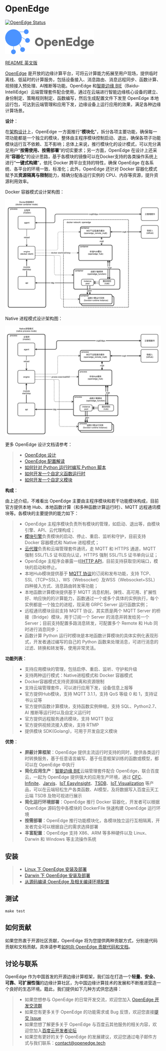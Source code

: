 # OpenEdge

[![OpenEdge Status](https://travis-ci.com/baidu/openedge.svg?branch=master)](https://travis-ci.com/baidu/openedge)

![OpenEdge-logo](./doc/images/logo/logo-with-name.png)

[README 英文版](./README.md)

[OpenEdge](https://openedge.tech) 是开放的边缘计算平台，可将云计算能力拓展至用户现场，提供临时离线、低延时的计算服务，包括设备接入、消息路由、消息远程同步、函数计算、视频接入预处理、AI推断等功能。OpenEdge 和[智能边缘 BIE](https://cloud.baidu.com/product/bie.html)（Baidu-IntelliEdge）云端管理套件配合使用，通过在云端进行智能边缘核心设备的建立、身份制定、策略规则制定、函数编写，然后生成配置文件下发至 OpenEdge 本地运行包，可达到云端管理和应用下发，边缘设备上运行应用的效果，满足各种边缘计算场景。

**设计**：

在[架构设计](./doc/zh-cn/overview/OpenEdge-design.md)上，OpenEdge 一方面推行“**模块化**"，拆分各项主要功能，确保每一项功能都是一个独立的模块，整体由主程序模块控制启动、退出，确保各项子功能模块运行互不依赖、互不影响；总体上来说，推行模块化的设计模式，可以充分满足用户“**按需使用、按需部署**”的切实要求；另一方面，OpenEdge 在设计上还采用“**容器化**"的设计思路，基于各模块的镜像可以在Docker支持的各类操作系统上进行“**一键式构建**”，依托 Docker 跨平台支持的特性，确保 OpenEdge 在各系统、各平台的环境一致、标准化；此外，OpenEdge 还针对 Docker 容器化模式赋予其**资源隔离与限制**能力，精确分配各运行实例的 CPU、内存等资源，提升资源利用效率。

Docker 容器模式设计架构图：

![docker mode](./doc/images/overview/design/mode_docker.png)

Native 进程模式设计架构图：

![native mode](./doc/images/overview/design/mode_native.png)

更多 OpenEdge 设计文档请参考：

> + [OpenEdge 设计](./doc/zh-cn/overview/OpenEdge-design.md)
> + [OpenEdge 配置解读](./doc/zh-cn/tutorials/local/Config-interpretation.md)
> + [如何针对 Python 运行时编写 Python 脚本](./doc/zh-cn/customize/How-to-write-a-python-script-for-python-runtime.md)
> + [如何开发一个自定义函数运行时](./doc/zh-cn/customize/How-to-develop-a-customize-runtime-for-function.md)
> + [如何开发一个自定义模块](./doc/zh-cn/customize/How-to-develop-a-customize-module-for-OpenEdge.md)

**构成**：

由上述介绍，不难看出 OpenEdge 主要由主程序模块和若干功能模块构成，目前官方提供本地 Hub、本地函数计算（和多种函数计算运行时）、MQTT 远程通讯模块等。各模块的主要提供的能力如下：

> + OpenEdge 主程序模块负责所有模块的管理，如启动、退出等，由模块引擎、API、云代理构成；
> + [模块引擎](./doc/zh-cn/overview/OpenEdge-design.md#模块引擎(engine))负责模块的启动、停止、重启、监听和守护，目前支持 Docker 容器模式和 Native 进程模式；
> + [云代理](./doc/zh-cn/overview/OpenEdge-design.md#云代理(agent))负责和云端管理套件通讯，走 MQTT 和 HTTPS 通道，MQTT 强制 SSL/TLS 证书双向认证，HTTPS 强制 SSL/TLS 证书单向认证；
> + OpenEdge 主程序会暴露一组[HTTP API](./doc/zh-cn/overview/OpenEdge-design.md#API(api))，目前支持获取空闲端口，模块的启动和停止。
> + 本地Hub模块提供基于 [MQTT 协议](http://docs.oasis-open.org/mqtt/mqtt/v3.1.1/os/mqtt-v3.1.1-os.html)的订阅和发布功能，支持 TCP、SSL（TCP+SSL）、WS（Websocket）及WSS（Websocket+SSL）四种接入方式、消息路由转发等功能；
> + 本地函数计算模块提供基于 MQTT 消息机制，弹性、高可用、扩展性好、响应快的的计算能力，函数通过一个或多个具体的实例执行，每个实例都是一个独立的进程，现采用 GRPC Server 运行函数实例；
> + 远程通讯模块目前支持 MQTT 协议，其实质是两个 MQTT Server 的桥接（Bridge）模块，用于订阅一个 Server 的消息并转发给另一个 Server；目前支持配置多路消息转发，可配置多个 Remote 和 Hub 同时进行消息同步；
> + 函数计算 Python 运行时模块是本地函数计算模块的具体实例化表现形式，开发者通过编写的自己的 Python 函数来处理消息，可进行消息的过滤、转换和转发等，使用非常灵活。

**功能列表**：

> + 支持应用模块的管理，包括启停、重启、监听、守护和升级
> + 支持两种运行模式：Native进程模式和 Docker 容器模式
> + Docker容器模式支持资源隔离和资源限制
> + 支持云端管理套件，可以进行应用下发，设备信息上报等
> + 官方提供Hub模块，支持 MQTT 3.1.1，支持 QoS 等级 0 和 1，支持证书认证等
> + 官方提供函数计算模块，支持函数实例伸缩，支持 SQL、Python2.7、AI 推断等运行时以及自定义运行时
> + 官方提供远程服务通讯模块，支持 MQTT 协议
> + 官方提供视频流接入模块，支持 RTMP
> + 提供模块 SDK(Golang)，可用于开发自定义模块

**优势**：

> + **屏蔽计算框架**：OpenEdge 提供主流运行时支持的同时，提供各类运行时转换服务，基于任意语言编写、基于任意框架训练的函数或模型，都可以在 OpenEdge 中执行
> + **简化应用生产**：[智能边缘 BIE](https://cloud.baidu.com/product/bie.html)云端管理套件配合 OpenEdge，联合百度云，一起为 OpenEdge 提供强大的应用生产环境，通过 [CFC](https://cloud.baidu.com/product/cfc.html)、[Infinite](https://cloud.baidu.com/product/infinite.html)、[Jarvis](http://di.baidu.com/product/jarvis)、[IoT EasyInsight](https://cloud.baidu.com/product/ist.html)、[TSDB](https://cloud.baidu.com/product/tsdb.html)、[IoT Visualization](https://cloud.baidu.com/product/iotviz.html) 等产品，可以在云端轻松生产各类函数、AI模型，及将数据写入百度云天工云端 TSDB 及物可视进行展示
> + **简化运行环境部署**：OpenEdge 推行 Docker 容器化，开发者可以根据 OpenEdge 源码包中各模块的 DockerFile 快速构建 OpenEdge 运行环境
> + **按需部署**：OpenEdge 推行功能模块化，各模块独立运行互相隔离，开发者完全可以根据自己的需求选择部署
> + **丰富配置**：OpenEdge 支持 X86、ARM 等多种硬件以及 Linux、Darwin 和 Windows 等主流操作系统

## 安装

> + [Linux 下 OpenEdge 安装及部署](./doc/zh-cn/setup/Install-OpenEdge-on-Linux.md)
> + [Darwin 下 OpenEdge 安装及部署](./doc/zh-cn/setup/Install-OpenEdge-on-Darwin.md)
> + [从源码编译 OpenEdge 及相关编译环境配置](./doc/zh-cn/setup/Build-OpenEdge-from-Source.md)

## 测试

    make test

## 如何贡献

如果您热衷于开源社区贡献，OpenEdge 将为您提供两种贡献方式，分别是代码贡献和文档贡献。具体请参考[如何向 OpenEdge 贡献代码和文档](./doc/zh-cn/about/How-to-contribute.md)。

## 讨论与联系

OpenEdge 作为中国首发的开源边缘计算框架，我们旨在打造一个**轻量、安全、可靠、可扩展性强**的边缘计算社区，为中国边缘计算技术的发展和不断推进营造一个良好的生态环境。籍此，我们提供如下几种方式供您选择：

> + 如果您想参与 OpenEdge 的日常开发交流，欢迎您加入 [OpenEdge 开发交流群](https://openedge.bj.bcebos.com/Wechat/Wechat-OpenEdge.png)
> + 如果您有更多关于 OpenEdge 的功能需求或 Bug 反馈，欢迎您直接[提交 Issue](https://github.com/baidu/openedge/issues)
> + 如果您想了解更多关于 OpenEdge 与百度云其他服务的相关内容，欢迎您加入[百度云开发者论坛](https://cloud.baidu.com/forum/bce)
> + 如果您有更好的关于 OpenEdge 的发展建议，欢迎您通过电子邮件方式与我们联系：[contact@openedge.tech](contact@openedge.tech)
